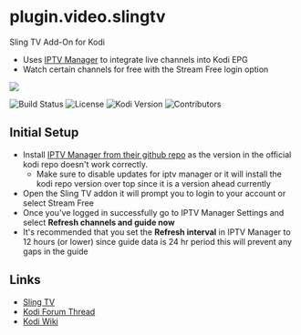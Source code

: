 # plugin.video.slingtv
Sling TV Add-On for Kodi
* Uses [IPTV Manager](https://github.com/add-ons/service.iptv.manager) to integrate live channels into Kodi EPG
* Watch certain channels for free with the Stream Free login option

![](https://github.com/eracknaphobia/plugin.video.slingtv/blob/master/resources/images/icon.png?raw=true)

![Build Status](https://img.shields.io/badge/Build-Beta-orange)
![License](https://img.shields.io/badge/License-GPL--3.0--only-success.svg)
![Kodi Version](https://img.shields.io/badge/Kodi-Nexus%2B-brightgreen)
![Contributors](https://img.shields.io/badge/Contributors-0eracknaphobia-darkgray)

## Initial Setup
* Install [IPTV Manager from their github repo](https://github.com/add-ons/service.iptv.manager/releases) as the version in the official kodi repo doesn't work correctly.
  - Make sure to disable updates for iptv manager or it will install the kodi repo version over top since it is a version ahead currently
* Open the Sling TV addon it will prompt you to login to your account or select Stream Free
* Once you've logged in successfully go to IPTV Manager Settings and select **Refresh channels and guide now**
* It's recommended that you set the **Refresh interval** in IPTV Manager to 12 hours (or lower) since guide data is 24 hr period this will prevent any gaps in the guide

## Links

* [Sling TV](https://www.sling.com/)
* [Kodi Forum Thread](https://forum.kodi.tv/showthread.php?tid=376095)
* [Kodi Wiki](https://kodi.wiki/view/Main_Page)
